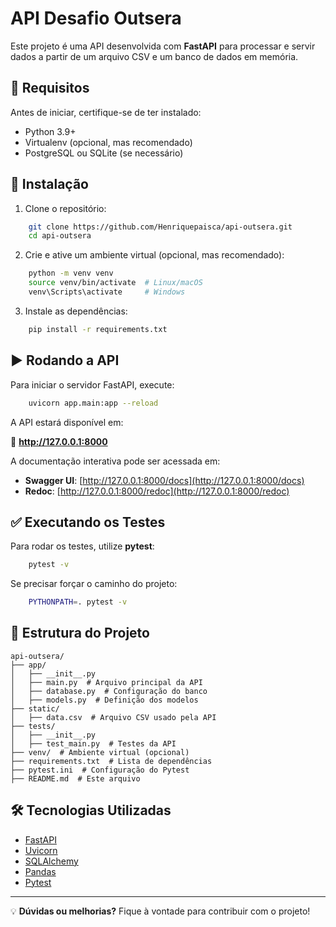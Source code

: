 # API Desafio Outsera

Este projeto é uma API desenvolvida com **FastAPI** para processar e servir dados a partir de um arquivo CSV e um banco de dados em memória.

## 📌 **Requisitos**

Antes de iniciar, certifique-se de ter instalado:

- Python 3.9+
- Virtualenv (opcional, mas recomendado)
- PostgreSQL ou SQLite (se necessário)

## 🚀 **Instalação**

1. Clone o repositório:

```bash
    git clone https://github.com/Henriquepaisca/api-outsera.git
    cd api-outsera
```

2. Crie e ative um ambiente virtual (opcional, mas recomendado):

```bash
    python -m venv venv
    source venv/bin/activate  # Linux/macOS
    venv\Scripts\activate     # Windows
```

3. Instale as dependências:

```bash
    pip install -r requirements.txt
```


## ▶ **Rodando a API**

Para iniciar o servidor FastAPI, execute:

```bash
    uvicorn app.main:app --reload
```

A API estará disponível em:

🔗 **http://127.0.0.1:8000**

A documentação interativa pode ser acessada em:

- **Swagger UI**: [http://127.0.0.1:8000/docs](http://127.0.0.1:8000/docs)
- **Redoc**: [http://127.0.0.1:8000/redoc](http://127.0.0.1:8000/redoc)

## ✅ **Executando os Testes**

Para rodar os testes, utilize **pytest**:

```bash
    pytest -v
```

Se precisar forçar o caminho do projeto:

```bash
    PYTHONPATH=. pytest -v
```

## 📂 **Estrutura do Projeto**

```
api-outsera/
├── app/
│   ├── __init__.py
│   ├── main.py  # Arquivo principal da API
│   ├── database.py  # Configuração do banco
│   ├── models.py  # Definição dos modelos
├── static/
│   ├── data.csv  # Arquivo CSV usado pela API
├── tests/
│   ├── __init__.py
│   ├── test_main.py  # Testes da API
├── venv/  # Ambiente virtual (opcional)
├── requirements.txt  # Lista de dependências
├── pytest.ini  # Configuração do Pytest
├── README.md  # Este arquivo
```

## 🛠 **Tecnologias Utilizadas**

- [FastAPI](https://fastapi.tiangolo.com/)
- [Uvicorn](https://www.uvicorn.org/)
- [SQLAlchemy](https://www.sqlalchemy.org/)
- [Pandas](https://pandas.pydata.org/)
- [Pytest](https://docs.pytest.org/)

---

💡 **Dúvidas ou melhorias?** Fique à vontade para contribuir com o projeto!

